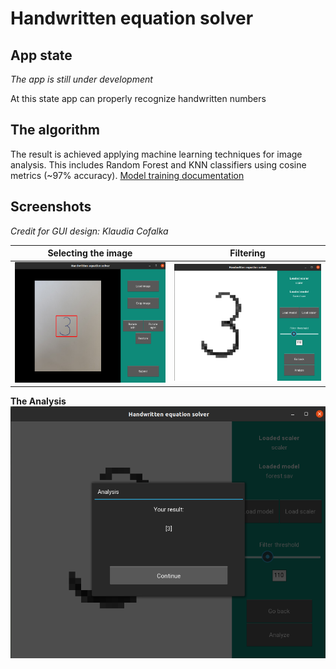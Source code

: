 # Handwritten equation solver  

## App state
*The app is still under development*

At this state app can properly recognize handwritten numbers

## The algorithm

The result is achieved applying machine learning techniques for image analysis. This includes Random Forest and KNN classifiers using cosine metrics (~97% accuracy).
[Model training documentation](Training_doc.pdf)

## Screenshots

*Credit for GUI design: Klaudia Cofalka*

  Selecting the image | Filtering
  -------------  | -------------
  ![](screenshots/1.png) | ![](screenshots/2.png)

  **The Analysis**
  ![](screenshots/3.png)

  